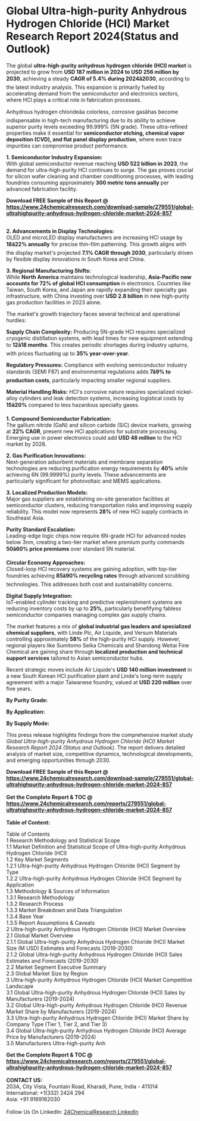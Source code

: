 <h1>Global Ultra-high-purity Anhydrous Hydrogen Chloride (HCl) Market Research Report 2024(Status and Outlook)</h1><p>The global <strong>ultra-high-purity anhydrous hydrogen chloride (HCl) market</strong> is projected to grow from <strong>USD 187 million in 2024 to USD 256 million by 2030</strong>, achieving a steady <strong>CAGR of 5.4% during 2024â2030</strong>, according to the latest industry analysis. This expansion is primarily fueled by accelerating demand from the semiconductor and electronics sectors, where HCl plays a critical role in fabrication processes.</p><p>Anhydrous hydrogen chlorideâa colorless, corrosive gasâhas become indispensable in high-tech manufacturing due to its ability to achieve superior purity levels exceeding 99.999% (5N grade). These ultra-refined properties make it essential for <strong>semiconductor etching, chemical vapor deposition (CVD), and flat panel display production</strong>, where even trace impurities can compromise product performance.</p><p><strong>1. Semiconductor Industry Expansion:</strong><br>
With global semiconductor revenue reaching <strong>USD 522 billion in 2023</strong>, the demand for ultra-high-purity HCl continues to surge. The gas proves crucial for silicon wafer cleaning and chamber conditioning processes, with leading foundries consuming approximately <strong>300 metric tons annually</strong> per advanced fabrication facility.</p><div><b>Download FREE Sample of this Report @ 
            <a href="https://www.24chemicalresearch.com/download-sample/279551/global-ultrahighpurity-anhydrous-hydrogen-chloride-market-2024-857">
            https://www.24chemicalresearch.com/download-sample/279551/global-ultrahighpurity-anhydrous-hydrogen-chloride-market-2024-857</a></b></div><br><p><strong>2. Advancements in Display Technologies:</strong><br>
OLED and microLED display manufacturers are increasing HCl usage by <strong>18â22% annually</strong> for precise thin-film patterning. This growth aligns with the display market's projected <strong>7.1% CAGR through 2030</strong>, particularly driven by flexible display innovations in South Korea and China.</p><p><strong>3. Regional Manufacturing Shifts:</strong><br>
While <strong>North America</strong> maintains technological leadership, <strong>Asia-Pacific now accounts for 72% of global HCl consumption</strong> in electronics. Countries like Taiwan, South Korea, and Japan are rapidly expanding their specialty gas infrastructure, with China investing over <strong>USD 2.8 billion</strong> in new high-purity gas production facilities in 2023 alone.</p><p>The market's growth trajectory faces several technical and operational hurdles:</p><p><strong>Supply Chain Complexity:</strong> Producing 5N-grade HCl requires specialized cryogenic distillation systems, with lead times for new equipment extending to <strong>12â18 months</strong>. This creates periodic shortages during industry upturns, with prices fluctuating up to <strong>35% year-over-year</strong>.</p><p><strong>Regulatory Pressures:</strong> Compliance with evolving semiconductor industry standards (SEMI F87) and environmental regulations adds <strong>7â9% to production costs</strong>, particularly impacting smaller regional suppliers.</p><p><strong>Material Handling Risks:</strong> HCl's corrosive nature requires specialized nickel-alloy cylinders and leak detection systems, increasing logistical costs by <strong>15â20%</strong> compared to less hazardous specialty gases.</p><p><strong>1. Compound Semiconductor Fabrication:</strong><br>
The gallium nitride (GaN) and silicon carbide (SiC) device markets, growing at <strong>22% CAGR</strong>, present new HCl applications for substrate processing. Emerging use in power electronics could add <strong>USD 48 million</strong> to the HCl market by 2028.</p><p><strong>2. Gas Purification Innovations:</strong><br>
Next-generation adsorbent materials and membrane separation technologies are reducing purification energy requirements by <strong>40%</strong> while achieving 6N (99.9999%) purity levels. These advancements are particularly significant for photovoltaic and MEMS applications.</p><p><strong>3. Localized Production Models:</strong><br>
Major gas suppliers are establishing on-site generation facilities at semiconductor clusters, reducing transportation risks and improving supply reliability. This model now represents <strong>28%</strong> of new HCl supply contracts in Southeast Asia.</p><p><strong>Purity Standard Escalation:</strong><br>
	Leading-edge logic chips now require 6N-grade HCl for advanced nodes below 3nm, creating a two-tier market where premium purity commands <strong>50â60% price premiums</strong> over standard 5N material.</p><p><strong>Circular Economy Approaches:</strong><br>
	Closed-loop HCl recovery systems are gaining adoption, with top-tier foundries achieving <strong>85â90% recycling rates</strong> through advanced scrubbing technologies. This addresses both cost and sustainability concerns.</p><p><strong>Digital Supply Integration:</strong><br>
	IoT-enabled cylinder tracking and predictive replenishment systems are reducing inventory costs by up to <strong>25%</strong>, particularly benefifying fabless semiconductor companies managing complex gas supply chains.</p><p>The market features a mix of <strong>global industrial gas leaders and specialized chemical suppliers</strong>, with Linde Plc, Air Liquide, and Versum Materials controlling approximately <strong>58%</strong> of the high-purity HCl supply. However, regional players like Sumitomo Seika Chemicals and Shandong Weitai Fine Chemical are gaining share through <strong>localized production and technical support services</strong> tailored to Asian semiconductor hubs.</p><p>Recent strategic moves include Air Liquide's <strong>USD 140 million investment</strong> in a new South Korean HCl purification plant and Linde's long-term supply agreement with a major Taiwanese foundry, valued at <strong>USD 220 million</strong> over five years.</p><p><strong>By Purity Grade:</strong></p><p><strong>By Application:</strong></p><p><strong>By Supply Mode:</strong></p><p>This press release highlights findings from the comprehensive market study <em>Global Ultra-high-purity Anhydrous Hydrogen Chloride (HCl) Market Research Report 2024 (Status and Outlook)</em>. The report delivers detailed analysis of market size, competitive dynamics, technological developments, and emerging opportunities through 2030.</p><div><b>Download FREE Sample of this Report @ 
            <a href="https://www.24chemicalresearch.com/download-sample/279551/global-ultrahighpurity-anhydrous-hydrogen-chloride-market-2024-857">
            https://www.24chemicalresearch.com/download-sample/279551/global-ultrahighpurity-anhydrous-hydrogen-chloride-market-2024-857</a></b></div><br><div><b>Get the Complete Report & TOC @ 
            <a href="https://www.24chemicalresearch.com/reports/279551/global-ultrahighpurity-anhydrous-hydrogen-chloride-market-2024-857">
            https://www.24chemicalresearch.com/reports/279551/global-ultrahighpurity-anhydrous-hydrogen-chloride-market-2024-857</a></b></div><br>
            <b>Table of Content:</b><p>Table of Contents<br />
 1 Research Methodology and Statistical Scope<br />
 1.1 Market Definition and Statistical Scope of Ultra-high-purity Anhydrous Hydrogen Chloride (HCl)<br />
 1.2 Key Market Segments<br />
 1.2.1 Ultra-high-purity Anhydrous Hydrogen Chloride (HCl) Segment by Type<br />
 1.2.2 Ultra-high-purity Anhydrous Hydrogen Chloride (HCl) Segment by Application<br />
 1.3 Methodology & Sources of Information<br />
 1.3.1 Research Methodology<br />
 1.3.2 Research Process<br />
 1.3.3 Market Breakdown and Data Triangulation<br />
 1.3.4 Base Year<br />
 1.3.5 Report Assumptions & Caveats<br />
 2 Ultra-high-purity Anhydrous Hydrogen Chloride (HCl) Market Overview<br />
 2.1 Global Market Overview<br />
 2.1.1 Global Ultra-high-purity Anhydrous Hydrogen Chloride (HCl) Market Size (M USD) Estimates and Forecasts (2019-2030)<br />
 2.1.2 Global Ultra-high-purity Anhydrous Hydrogen Chloride (HCl) Sales Estimates and Forecasts (2019-2030)<br />
 2.2 Market Segment Executive Summary<br />
 2.3 Global Market Size by Region<br />
 3 Ultra-high-purity Anhydrous Hydrogen Chloride (HCl) Market Competitive Landscape<br />
 3.1 Global Ultra-high-purity Anhydrous Hydrogen Chloride (HCl) Sales by Manufacturers (2019-2024)<br />
 3.2 Global Ultra-high-purity Anhydrous Hydrogen Chloride (HCl) Revenue Market Share by Manufacturers (2019-2024)<br />
 3.3 Ultra-high-purity Anhydrous Hydrogen Chloride (HCl) Market Share by Company Type (Tier 1, Tier 2, and Tier 3)<br />
 3.4 Global Ultra-high-purity Anhydrous Hydrogen Chloride (HCl) Average Price by Manufacturers (2019-2024)<br />
 3.5 Manufacturers Ultra-high-purity Anh</p><div><b>Get the Complete Report & TOC @ 
            <a href="https://www.24chemicalresearch.com/reports/279551/global-ultrahighpurity-anhydrous-hydrogen-chloride-market-2024-857">
            https://www.24chemicalresearch.com/reports/279551/global-ultrahighpurity-anhydrous-hydrogen-chloride-market-2024-857</a></b></div><br><b>CONTACT US:</b><br>
            203A, City Vista, Fountain Road, Kharadi, Pune, India - 411014<br>
            International: +1(332) 2424 294<br>
            Asia: +91 9169162030 <br><br>
            Follow Us On LinkedIn: <a href="https://www.linkedin.com/company/24chemicalresearch/">24ChemicalResearch LinkedIn</a>